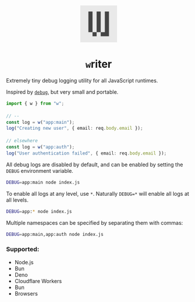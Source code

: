 <div align="center">
<img src="./w.png" alt="logo" width="100" />
</div>

<div align="center">
<h1><code>w</code>riter</h1>
</div>

Extremely tiny debug logging utility for all JavaScript runtimes.

Inspired by [`debug`](https://npmjs.com/package/debug), but very small and portable.

```ts
import { w } from "w";

// --
const log = w("app:main");
log("Creating new user", { email: req.body.email });

// elsewhere
const log = w("app:auth");
log("User authentication failed", { email: req.body.email });
```

All debug logs are disabled by default, and can be enabled by setting the `DEBUG` environment variable.

```sh
DEBUG=app:main node index.js
```

To enable all logs at any level, use `*`. Naturally `DEBUG=*` will enable all logs at all levels.

```sh
DEBUG=app:* node index.js
```

Multiple namespaces can be specified by separating them with commas:

```sh
DEBUG=app:main,app:auth node index.js
```

### Supported:

-   Node.js
-   Bun
-   Deno
-   Cloudflare Workers
-   Bun
-   Browsers
